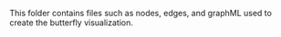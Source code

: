 This folder contains files such as nodes, edges, and graphML used to create the butterfly visualization.
